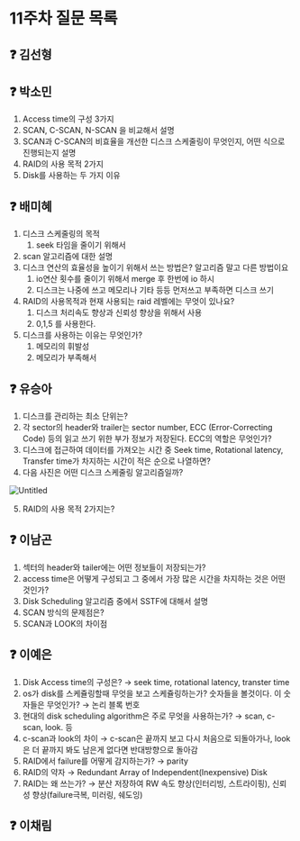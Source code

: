 # 11주차 질문 목록

## ❓ 김선형


## ❓ 박소민
1. Access time의 구성 3가지
2. SCAN, C-SCAN, N-SCAN 을 비교해서 설명
3. SCAN과 C-SCAN의 비효율을 개선한 디스크 스케줄링이 무엇인지, 어떤 식으로 진행되는지 설명
4. RAID의 사용 목적 2가지 
5. Disk를 사용하는 두 가지 이유


## ❓ 배미혜
1. 디스크 스케줄링의 목적
    1. seek 타임을 줄이기 위해서 
2. scan 알고리즘에 대한 설명
3. 디스크 연산의 효율성을 높이기 위해서 쓰는 방법은? 알고리즘 말고 다른 방법이요
    1. io연산 횟수를 줄이기 위해서 merge 후 한번에 io 하시
    2. 디스크는 나중에 쓰고 메모리나 기타 등등 먼저쓰고 부족하면 디스크 쓰기
4. RAID의 사용목적과 현재 사용되는 raid 레벨에는 무엇이 있나요?
    1. 디스크 처리속도 향상과 신뢰성 향상을 위해서 사용
    2. 0,1,5 를 사용한다.
5. 디스크를 사용하는 이유는 무엇인가?
    1. 메모리의 휘발성
    2. 메모리가 부족해서

## ❓ 유승아

1. 디스크를 관리하는 최소 단위는?
2. 각 sector의 header와 trailer는 sector number, ECC (Error-Correcting Code) 등의 읽고 쓰기 위한 부가 정보가 저장된다. ECC의 역할은 무엇인가?
3. 디스크에 접근하여 데이터를 가져오는 시간 중 Seek time, Rotational latency, Transfer time가 차지하는 시간이 적은 순으로 나열하면?
4. 다음 사진은 어떤 디스크 스케줄링 알고리즘일까?

![Untitled](https://user-images.githubusercontent.com/68517303/228928242-3008e855-c89e-439f-9327-f6dfacdcb311.png)

5. RAID의 사용 목적 2가지는?

## ❓ 이남곤

1. 섹터의 header와 tailer에는 어떤 정보들이 저장되는가?
2. access time은 어떻게 구성되고 그 중에서 가장 많은 시간을 차지하는 것은 어떤 것인가?
3. Disk Scheduling 알고리즘 중에서 SSTF에 대해서 설명
4. SCAN 방식의 문제점은?
5. SCAN과 LOOK의 차이점

## ❓ 이예은

1. Disk Access time의 구성은?
→ seek time, rotational latency, transter time
2. os가 disk를 스케쥴링할때 무엇을 보고 스케쥴링하는가? 숫자들을 볼것이다. 이 숫자들은 무엇인가?
→ 논리 블록 번호
3. 현대의 disk scheduling algorithm은 주로 무엇을 사용하는가?
→ scan, c-scan, look. 등
4. c-scan과 look의 차이
→ c-scan은 끝까지 보고 다시 처음으로 되돌아가나, look은 더 끝까지 봐도 남은게 없다면 반대방향으로 돌아감
5. RAID에서 failure를 어떻게 감지하는가?
→ parity
6. RAID의 약자
→ Redundant Array of Independent(Inexpensive) Disk
7. RAID는 왜 쓰는가?
→ 분산 저장하여 RW 속도 향상(인터리빙, 스트라이핑), 신뢰성 향상(failure극복, 미러링, 쉐도잉)


## ❓ 이채림
